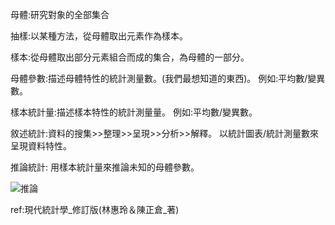 母體:研究對象的全部集合

抽樣:以某種方法，從母體取出元素作為樣本。

樣本:從母體取出部分元素組合而成的集合，為母體的一部分。

母體參數:描述母體特性的統計測量數。(我們最想知道的東西)。
例如:平均數/變異數。
  
樣本統計量:描述樣本特性的統計測量量。
例如:平均數/變異數。

敘述統計:資料的搜集>>整理>>呈現>>分析>>解釋。
以統計圖表/統計測量數來呈現資料特性。

推論統計:	用樣本統計量來推論未知的母體參數。

![推論]()

ref:現代統計學_修訂版(林惠玲＆陳正倉_著)

